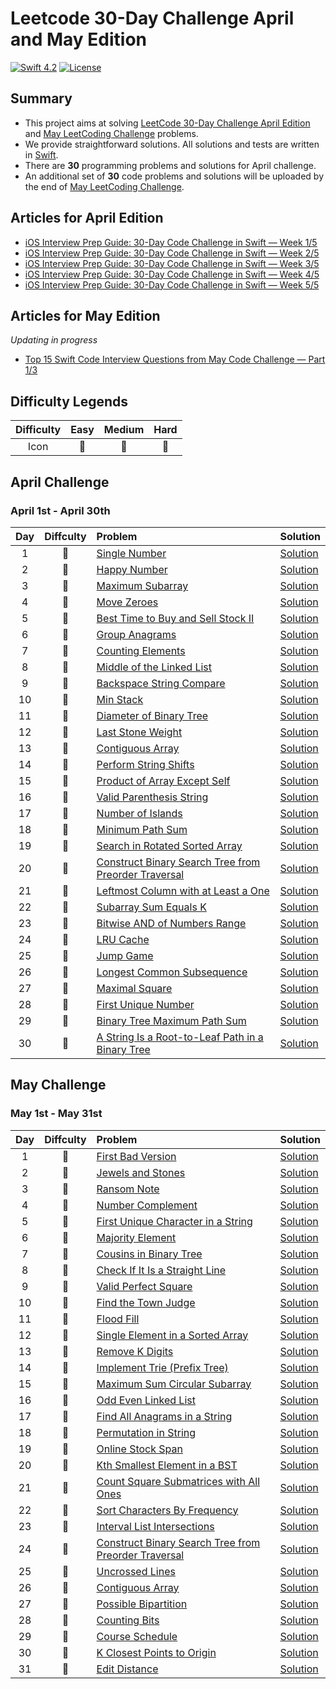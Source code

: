 # Leetcode 30-Day Challenge April and May Edition

[![Swift 4.2](https://img.shields.io/badge/Swift-5.0-orange.svg?style=flat)](https://developer.apple.com/swift/)  [![License](https://img.shields.io/github/license/mashape/apistatus.svg)](https://github.com/twho/LeetCode-Swift/blob/master/LICENSE)

## Summary
- This project aims at solving [LeetCode 30-Day Challenge April Edition](https://leetcode.com/explore/featured/card/30-day-leetcoding-challenge/) and [May LeetCoding Challenge](https://leetcode.com/explore/featured/card/may-leetcoding-challenge/)  problems. 
- We provide straightforward solutions. All solutions and tests are written in [Swift](https://developer.apple.com/swift/).
- There are **30** programming problems and solutions for April challenge. 
- An  additional set of **30** code problems and solutions will be uploaded by the end of [May LeetCoding Challenge](https://leetcode.com/explore/featured/card/may-leetcoding-challenge/).

## Articles for April Edition
- [iOS Interview Prep Guide: 30-Day Code Challenge in Swift — Week 1/5](https://medium.com/@twho/ios-interview-prep-guide-30-day-code-challenge-in-swift-week-1-5-7198c6a1477a)
- [iOS Interview Prep Guide: 30-Day Code Challenge in Swift — Week 2/5](https://medium.com/@twho/ios-interview-prep-guide-30-day-code-challenge-in-swift-week-2-5-f8d14df99179)
- [iOS Interview Prep Guide: 30-Day Code Challenge in Swift — Week 3/5](https://medium.com/@twho/ios-interview-prep-guide-30-day-code-challenge-in-swift-week-3-5-463f9bb8c4f5)
- [iOS Interview Prep Guide: 30-Day Code Challenge in Swift — Week 4/5](https://medium.com/@twho/ios-interview-prep-guide-30-day-code-challenge-in-swift-week-4-5-647f6050e869)
- [iOS Interview Prep Guide: 30-Day Code Challenge in Swift — Week 5/5](https://medium.com/swlh/ios-interview-prep-guide-30-day-code-challenge-in-swift-week-5-5-d093e2cd4217)

## Articles for May Edition
*Updating in progress*
- [Top 15 Swift Code Interview Questions from May Code Challenge — Part 1/3](https://medium.com/swlh/top-15-swift-code-interview-questions-from-may-code-challenge-part-1-3-65c3dc11851b)

## Difficulty Legends
| Difficulty | Easy | Medium | Hard |
|:--: | :--: | :--: |  :--: |
| Icon | 📗 | 📙 | 📕 |

## April Challenge
### April 1st - April 30th
| Day | Diffculty | Problem | Solution |
|:--:| :--: | :-- | -- |
| 1 |📗|[Single Number](https://leetcode.com/problems/single-number/) | [Solution](https://github.com/twho/leetcode-30-day-challenge-swift/blob/master/LeetCodeChallenge/LeetCodeChallenge/AprilWeek1/AprilSolDay1.swift)|
| 2 |📗| [Happy Number](https://leetcode.com/problems/happy-number/) | [Solution](https://github.com/twho/leetcode-30-day-challenge-swift/blob/master/LeetCodeChallenge/LeetCodeChallenge/AprilWeek1/AprilSolDay2.swift)|
| 3 |📗| [Maximum Subarray](https://leetcode.com/problems/maximum-subarray/) | [Solution](https://github.com/twho/leetcode-30-day-challenge-swift/blob/master/LeetCodeChallenge/LeetCodeChallenge/AprilWeek1/AprilSolDay3.swift)|
| 4 |📗| [Move Zeroes](https://leetcode.com/problems/move-zeroes/) | [Solution](https://github.com/twho/leetcode-30-day-challenge-swift/blob/master/LeetCodeChallenge/LeetCodeChallenge/AprilWeek1/AprilSolDay4.swift)|
| 5 |📗| [Best Time to Buy and Sell Stock II](https://leetcode.com/problems/best-time-to-buy-and-sell-stock-ii/) | [Solution](https://github.com/twho/leetcode-30-day-challenge-swift/blob/master/LeetCodeChallenge/LeetCodeChallenge/AprilWeek1/AprilSolDay5.swift)|
| 6 |📙| [Group Anagrams](https://leetcode.com/problems/group-anagrams/) | [Solution](https://github.com/twho/leetcode-30-day-challenge-swift/blob/master/LeetCodeChallenge/LeetCodeChallenge/AprilWeek1/AprilSolDay6.swift)|
| 7 |📗| [Counting Elements](https://leetcode.com/problems/counting-elements/) | [Solution](https://github.com/twho/leetcode-30-day-challenge-swift/blob/master/LeetCodeChallenge/LeetCodeChallenge/AprilWeek1/AprilSolDay7.swift)|
| 8 |📗| [Middle of the Linked List](https://leetcode.com/problems/middle-of-the-linked-list/) | [Solution](https://github.com/twho/leetcode-30-day-challenge-swift/blob/master/LeetCodeChallenge/LeetCodeChallenge/AprilWeek2/AprilSolDay8.swift)|
| 9 |📗| [Backspace String Compare](https://leetcode.com/problems/backspace-string-compare/) | [Solution](https://github.com/twho/leetcode-30-day-challenge-swift/blob/master/LeetCodeChallenge/LeetCodeChallenge/AprilWeek2/AprilSolDay9.swift)|
| 10 |📗| [Min Stack](https://leetcode.com/problems/min-stack/) | [Solution](https://github.com/twho/leetcode-30-day-challenge-swift/blob/master/LeetCodeChallenge/LeetCodeChallenge/AprilWeek2/AprilSolDay10.swift)|
| 11 |📗| [Diameter of Binary Tree](https://leetcode.com/problems/diameter-of-binary-tree/) | [Solution](https://github.com/twho/leetcode-30-day-challenge-swift/blob/master/LeetCodeChallenge/LeetCodeChallenge/AprilWeek2/AprilSolDay11.swift)|
| 12 |📗| [Last Stone Weight](https://leetcode.com/problems/last-stone-weight/) | [Solution](https://github.com/twho/leetcode-30-day-challenge-swift/blob/master/LeetCodeChallenge/LeetCodeChallenge/AprilWeek2/AprilSolDay12.swift)|
| 13 |📙| [Contiguous Array](https://leetcode.com/problems/contiguous-array/) | [Solution](https://github.com/twho/leetcode-30-day-challenge-swift/blob/master/LeetCodeChallenge/LeetCodeChallenge/AprilWeek2/AprilSolDay13.swift)|
| 14 |📗| [Perform String Shifts](https://leetcode.com/problems/perform-string-shifts/) | [Solution](https://github.com/twho/leetcode-30-day-challenge-swift/blob/master/LeetCodeChallenge/LeetCodeChallenge/AprilWeek2/AprilSolDay14.swift)|
| 15 |📙| [Product of Array Except Self](https://leetcode.com/problems/product-of-array-except-self/) | [Solution](https://github.com/twho/leetcode-30-day-challenge-swift/blob/master/LeetCodeChallenge/LeetCodeChallenge/AprilWeek3/AprilSolDay15.swift)|
| 16 |📙| [Valid Parenthesis String](https://leetcode.com/problems/valid-parenthesis-string/) | [Solution](https://github.com/twho/leetcode-30-day-challenge-swift/blob/master/LeetCodeChallenge/LeetCodeChallenge/AprilWeek3/AprilSolDay16.swift)|
| 17 |📙| [Number of Islands](https://leetcode.com/problems/number-of-islands/) | [Solution](https://github.com/twho/leetcode-30-day-challenge-swift/blob/master/LeetCodeChallenge/LeetCodeChallenge/AprilWeek3/AprilSolDay17.swift)|
| 18 |📙| [Minimum Path Sum](https://leetcode.com/problems/minimum-path-sum/) | [Solution](https://github.com/twho/leetcode-30-day-challenge-swift/blob/master/LeetCodeChallenge/LeetCodeChallenge/AprilWeek3/AprilSolDay18.swift)|
| 19 |📙| [Search in Rotated Sorted Array](https://leetcode.com/problems/search-in-rotated-sorted-array/) | [Solution](https://github.com/twho/leetcode-30-day-challenge-swift/blob/master/LeetCodeChallenge/LeetCodeChallenge/AprilWeek3/AprilSolDay19.swift)|
| 20 |📙| [Construct Binary Search Tree from Preorder Traversal](https://leetcode.com/problems/construct-binary-search-tree-from-preorder-traversal/) | [Solution](https://github.com/twho/leetcode-30-day-challenge-swift/blob/master/LeetCodeChallenge/LeetCodeChallenge/AprilWeek3/AprilSolDay20.swift)|
| 21 |📙| [Leftmost Column with at Least a One](https://leetcode.com/problems/leftmost-column-with-at-least-a-one/) | [Solution](https://github.com/twho/leetcode-30-day-challenge-swift/blob/master/LeetCodeChallenge/LeetCodeChallenge/AprilWeek3/AprilSolDay21.swift)|
| 22 |📙| [Subarray Sum Equals K](https://leetcode.com/problems/subarray-sum-equals-k/) | [Solution](https://github.com/twho/leetcode-30-day-challenge-swift/blob/master/LeetCodeChallenge/LeetCodeChallenge/AprilWeek4/AprilSolDay22.swift)|
| 23 |📙| [Bitwise AND of Numbers Range](https://leetcode.com/problems/bitwise-and-of-numbers-range/) | [Solution](https://github.com/twho/leetcode-30-day-challenge-swift/blob/master/LeetCodeChallenge/LeetCodeChallenge/AprilWeek4/AprilSolDay23.swift)|
| 24 |📙| [LRU Cache](https://leetcode.com/problems/lru-cache/) | [Solution](https://github.com/twho/leetcode-30-day-challenge-swift/blob/master/LeetCodeChallenge/LeetCodeChallenge/AprilWeek4/AprilSolDay24.swift)|
| 25 |📙| [Jump Game](https://leetcode.com/problems/jump-game/) | [Solution](https://github.com/twho/leetcode-30-day-challenge-swift/blob/master/LeetCodeChallenge/LeetCodeChallenge/AprilWeek4/AprilSolDay25.swift)|
| 26 |📙| [Longest Common Subsequence](https://leetcode.com/problems/longest-common-subsequence/) | [Solution](https://github.com/twho/leetcode-30-day-challenge-swift/blob/master/LeetCodeChallenge/LeetCodeChallenge/AprilWeek4/AprilSolDay26.swift)|
| 27 |📙| [Maximal Square](https://leetcode.com/problems/maximal-square/) | [Solution](https://github.com/twho/leetcode-30-day-challenge-swift/blob/master/LeetCodeChallenge/LeetCodeChallenge/AprilWeek4/AprilSolDay27.swift)|
| 28 |📙| [First Unique Number](https://leetcode.com/problems/first-unique-number/) | [Solution](https://github.com/twho/leetcode-30-day-challenge-swift/blob/master/LeetCodeChallenge/LeetCodeChallenge/AprilWeek4/AprilSolDay28.swift)|
| 29 |📕| [Binary Tree Maximum Path Sum](https://leetcode.com/problems/binary-tree-maximum-path-sum/) | [Solution](https://github.com/twho/leetcode-30-day-challenge-swift/blob/master/LeetCodeChallenge/LeetCodeChallenge/AprilWeek5/AprilSolDay29.swift)|
| 30 |📙| [A String Is a Root-to-Leaf Path in a Binary Tree](https://leetcode.com/problems/check-if-a-string-is-a-valid-sequence-from-root-to-leaves-path-in-a-binary-tree/) | [Solution](https://github.com/twho/leetcode-30-day-challenge-swift/blob/master/LeetCodeChallenge/LeetCodeChallenge/AprilWeek5/AprilSolDay30.swift)|

## May Challenge
### May 1st - May 31st
| Day | Diffculty | Problem | Solution |
|:--:| :--: | :-- | -- |
| 1 |📗|[First Bad Version](https://leetcode.com/problems/first-bad-version/) | [Solution](https://github.com/twho/leetcode-30-day-challenge-swift/blob/master/LeetCodeChallenge/LeetCodeChallenge/MayWeek1/MaySolDay1.swift)|
| 2 |📗|[Jewels and Stones](https://leetcode.com/problems/jewels-and-stones/) | [Solution](https://github.com/twho/leetcode-30-day-challenge-swift/blob/master/LeetCodeChallenge/LeetCodeChallenge/MayWeek1/MaySolDay2.swift)|
| 3 |📗|[Ransom Note](https://leetcode.com/problems/ransom-note/) | [Solution](https://github.com/twho/leetcode-30-day-challenge-swift/blob/master/LeetCodeChallenge/LeetCodeChallenge/MayWeek1/MaySolDay4.swift)|
| 4 |📗|[Number Complement](https://leetcode.com/problems/number-complement/) | [Solution](https://github.com/twho/leetcode-30-day-challenge-swift/blob/master/LeetCodeChallenge/LeetCodeChallenge/MayWeek1/MaySolDay4.swift)|
| 5 |📗|[First Unique Character in a String](https://leetcode.com/problems/first-unique-character-in-a-string/) | [Solution](https://github.com/twho/leetcode-30-day-challenge-swift/blob/master/LeetCodeChallenge/LeetCodeChallenge/MayWeek1/MaySolDay5.swift)|
| 6 |📗|[Majority Element](https://leetcode.com/problems/majority-element/) | [Solution](https://github.com/twho/leetcode-30-day-challenge-swift/blob/master/LeetCodeChallenge/LeetCodeChallenge/MayWeek1/MaySolDay6.swift)|
| 7 |📗|[Cousins in Binary Tree](https://leetcode.com/problems/cousins-in-binary-tree/) | [Solution](https://github.com/twho/leetcode-30-day-challenge-swift/blob/master/LeetCodeChallenge/LeetCodeChallenge/MayWeek1/MaySolDay7.swift)|
| 8 |📗|[Check If It Is a Straight Line](https://leetcode.com/problems/check-if-it-is-a-straight-line/) | [Solution](https://github.com/twho/leetcode-30-day-challenge-swift/blob/master/LeetCodeChallenge/LeetCodeChallenge/MayWeek2/MaySolDay8.swift)|
| 9 |📗|[Valid Perfect Square](https://leetcode.com/problems/valid-perfect-square/) | [Solution](https://github.com/twho/leetcode-30-day-challenge-swift/blob/master/LeetCodeChallenge/LeetCodeChallenge/MayWeek2/MaySolDay9.swift)|
| 10 |📗|[Find the Town Judge](https://leetcode.com/problems/find-the-town-judge/) | [Solution](https://github.com/twho/leetcode-30-day-challenge-swift/blob/master/LeetCodeChallenge/LeetCodeChallenge/MayWeek2/MaySolDay10.swift)|
| 11 |📗|[Flood Fill](https://leetcode.com/problems/flood-fill/) | [Solution](https://github.com/twho/leetcode-30-day-challenge-swift/blob/master/LeetCodeChallenge/LeetCodeChallenge/MayWeek2/MaySolDay11.swift)|
| 12 |📙|[Single Element in a Sorted Array](https://leetcode.com/problems/single-element-in-a-sorted-array/) | [Solution](https://github.com/twho/leetcode-30-day-challenge-swift/blob/master/LeetCodeChallenge/LeetCodeChallenge/MayWeek2/MaySolDay12.swift)|
| 13 |📙|[Remove K Digits](https://leetcode.com/problems/remove-k-digits/) | [Solution](https://github.com/twho/leetcode-30-day-challenge-swift/blob/master/LeetCodeChallenge/LeetCodeChallenge/MayWeek2/MaySolDay13.swift)|
| 14 |📙|[Implement Trie (Prefix Tree)](https://leetcode.com/problems/implement-trie-prefix-tree/) | [Solution](https://github.com/twho/leetcode-30-day-challenge-swift/blob/master/LeetCodeChallenge/LeetCodeChallenge/MayWeek2/MaySolDay14.swift)|
| 15 |📙|[Maximum Sum Circular Subarray](https://leetcode.com/problems/maximum-sum-circular-subarray/) | [Solution](https://github.com/twho/leetcode-30-day-challenge-swift/blob/master/LeetCodeChallenge/LeetCodeChallenge/MayWeek3/MaySolDay15.swift)|
| 16 |📙|[Odd Even Linked List](https://leetcode.com/problems/odd-even-linked-list/) | [Solution](https://github.com/twho/leetcode-30-day-challenge-swift/blob/master/LeetCodeChallenge/LeetCodeChallenge/MayWeek3/MaySolDay16.swift)|
| 17 |📙|[Find All Anagrams in a String](https://leetcode.com/problems/find-all-anagrams-in-a-string/) | [Solution](https://github.com/twho/leetcode-30-day-challenge-swift/blob/master/LeetCodeChallenge/LeetCodeChallenge/MayWeek3/MaySolDay17.swift)|
| 18 |📙|[Permutation in String](https://leetcode.com/problems/permutation-in-string/) | [Solution](https://github.com/twho/leetcode-30-day-challenge-swift/blob/master/LeetCodeChallenge/LeetCodeChallenge/MayWeek3/MaySolDay18.swift)|
| 19 |📙|[Online Stock Span](https://leetcode.com/problems/online-stock-span/) | [Solution](https://github.com/twho/leetcode-30-day-challenge-swift/blob/master/LeetCodeChallenge/LeetCodeChallenge/MayWeek3/MaySolDay19.swift)|
| 20 |📙|[Kth Smallest Element in a BST](https://leetcode.com/problems/kth-smallest-element-in-a-bst/) | [Solution](https://github.com/twho/leetcode-30-day-challenge-swift/blob/master/LeetCodeChallenge/LeetCodeChallenge/MayWeek3/MaySolDay20.swift)|
| 21 |📙|[Count Square Submatrices with All Ones](https://leetcode.com/problems/count-square-submatrices-with-all-ones/) | [Solution](https://github.com/twho/leetcode-30-day-challenge-swift/blob/master/LeetCodeChallenge/LeetCodeChallenge/MayWeek3/MaySolDay21.swift)|
| 22 |📙|[Sort Characters By Frequency](https://leetcode.com/problems/sort-characters-by-frequency/) | [Solution](https://github.com/twho/leetcode-30-day-challenge-swift/blob/master/LeetCodeChallenge/LeetCodeChallenge/MayWeek4/MaySolDay22.swift)|
| 23 |📙|[Interval List Intersections](https://leetcode.com/problems/interval-list-intersections/) | [Solution](https://github.com/twho/leetcode-30-day-challenge-swift/blob/master/LeetCodeChallenge/LeetCodeChallenge/MayWeek4/MaySolDay23.swift)|
| 24 |📙|[Construct Binary Search Tree from Preorder Traversal](https://leetcode.com/problems/construct-binary-search-tree-from-preorder-traversal/) | [Solution](https://github.com/twho/leetcode-30-day-challenge-swift/blob/master/LeetCodeChallenge/LeetCodeChallenge/MayWeek4/MaySolDay24.swift)|
| 25 |📙|[Uncrossed Lines](https://leetcode.com/problems/uncrossed-lines/) | [Solution](https://github.com/twho/leetcode-30-day-challenge-swift/blob/master/LeetCodeChallenge/LeetCodeChallenge/MayWeek4/MaySolDay25.swift)|
| 26 |📙|[Contiguous Array](https://leetcode.com/problems/contiguous-array/) | [Solution](https://github.com/twho/leetcode-30-day-challenge-swift/blob/master/LeetCodeChallenge/LeetCodeChallenge/MayWeek4/MaySolDay26.swift)|
| 27 |📙|[Possible Bipartition](https://leetcode.com/problems/possible-bipartition/) | [Solution](https://github.com/twho/leetcode-30-day-challenge-swift/blob/master/LeetCodeChallenge/LeetCodeChallenge/MayWeek4/MaySolDay27.swift)|
| 28 |📙|[Counting Bits](https://leetcode.com/problems/counting-bits/) | [Solution](https://github.com/twho/leetcode-30-day-challenge-swift/blob/master/LeetCodeChallenge/LeetCodeChallenge/MayWeek4/MaySolDay28.swift)|
| 29 |📙|[Course Schedule](https://leetcode.com/problems/course-schedule/) | [Solution](https://github.com/twho/leetcode-30-day-challenge-swift/blob/master/LeetCodeChallenge/LeetCodeChallenge/MayWeek5/MaySolDay29.swift)|
| 30 |📙|[K Closest Points to Origin](https://leetcode.com/problems/k-closest-points-to-origin/) | [Solution](https://github.com/twho/leetcode-30-day-challenge-swift/blob/master/LeetCodeChallenge/LeetCodeChallenge/MayWeek5/MaySolDay30.swift)|
| 31 |📕|[Edit Distance](https://leetcode.com/problems/edit-distance/) | [Solution](https://github.com/twho/leetcode-30-day-challenge-swift/blob/master/LeetCodeChallenge/LeetCodeChallenge/MayWeek5/MaySolDay31.swift)|
